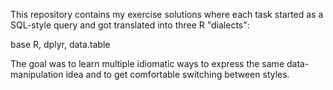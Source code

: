 This repository contains my exercise solutions where each task started as a SQL-style query and got translated into three R "dialects": 

base R, dplyr, data.table

The goal was to learn multiple idiomatic ways to express the same data-manipulation idea and to get comfortable switching between styles.

